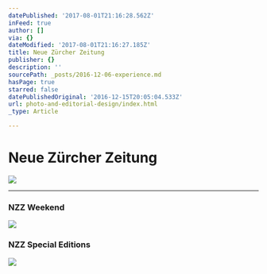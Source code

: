 ```yaml
---
datePublished: '2017-08-01T21:16:28.562Z'
inFeed: true
author: []
via: {}
dateModified: '2017-08-01T21:16:27.185Z'
title: Neue Zürcher Zeitung
publisher: {}
description: ''
sourcePath: _posts/2016-12-06-experience.md
hasPage: true
starred: false
datePublishedOriginal: '2016-12-15T20:05:04.533Z'
url: photo-and-editorial-design/index.html
_type: Article

---
```

# Neue Zürcher Zeitung
![](https://the-grid-user-content.s3-us-west-2.amazonaws.com/9300c4d0-6741-413b-b387-83a2324e9eeb.png)

---

### NZZ Weekend
![](https://the-grid-user-content.s3-us-west-2.amazonaws.com/35c0e4a9-f469-4deb-891c-b34e27d9b3cd.png)

### NZZ Special Editions
![](https://the-grid-user-content.s3-us-west-2.amazonaws.com/7aa4f930-f75e-4e65-89c4-9bc03ed05919.png)